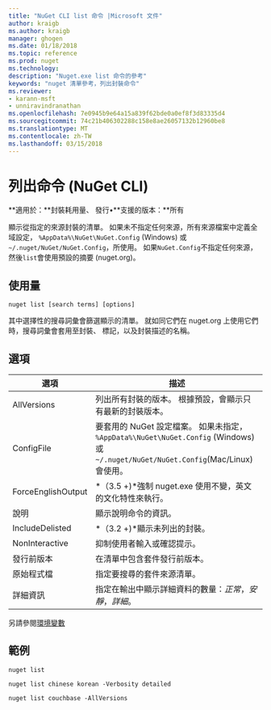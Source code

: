 ```yaml
---
title: "NuGet CLI list 命令 |Microsoft 文件"
author: kraigb
ms.author: kraigb
manager: ghogen
ms.date: 01/18/2018
ms.topic: reference
ms.prod: nuget
ms.technology: 
description: "Nuget.exe list 命令的參考"
keywords: "nuget 清單參考，列出封裝命令"
ms.reviewer:
- karann-msft
- unniravindranathan
ms.openlocfilehash: 7e0945b9e64a15a839f62bde0a0ef8f3d83335d4
ms.sourcegitcommit: 74c21b406302288c158e8ae26057132b12960be8
ms.translationtype: MT
ms.contentlocale: zh-TW
ms.lasthandoff: 03/15/2018
---
```

# <a name="list-command-nuget-cli"></a>列出命令 (NuGet CLI)

**適用於：**封裝耗用量、 發行&bullet;**支援的版本：**所有

顯示從指定的來源封裝的清單。 如果未不指定任何來源，所有來源檔案中定義全域設定， `%AppData%\NuGet\NuGet.Config` (Windows) 或`~/.nuget/NuGet/NuGet.Config`，所使用。 如果`NuGet.Config`不指定任何來源，然後`list`會使用預設的摘要 (nuget.org)。

## <a name="usage"></a>使用量

```cli
nuget list [search terms] [options]
```

其中選擇性的搜尋詞彙會篩選顯示的清單。 就如同它們在 nuget.org 上使用它們時，搜尋詞彙會套用至封裝、 標記，以及封裝描述的名稱。

## <a name="options"></a>選項

| 選項 | 描述 |
| --- | --- |
| AllVersions | 列出所有封裝的版本。 根據預設，會顯示只有最新的封裝版本。 |
| ConfigFile | 要套用的 NuGet 設定檔案。 如果未指定， `%AppData%\NuGet\NuGet.Config` (Windows) 或`~/.nuget/NuGet/NuGet.Config`(Mac/Linux) 會使用。|
| ForceEnglishOutput | *（3.5 +)*強制 nuget.exe 使用不變，英文的文化特性來執行。 |
| 說明 | 顯示說明命令的資訊。 |
| IncludeDelisted | *（3.2 +)*顯示未列出的封裝。 |
| NonInteractive | 抑制使用者輸入或確認提示。 |
| 發行前版本 | 在清單中包含套件發行前版本。 |
| 原始程式檔 | 指定要搜尋的套件來源清單。 |
| 詳細資訊 | 指定在輸出中顯示詳細資料的數量：*正常*，*安靜*，*詳細*。 |

另請參閱[環境變數](cli-ref-environment-variables.md)

## <a name="examples"></a>範例

```cli
nuget list

nuget list chinese korean -Verbosity detailed

nuget list couchbase -AllVersions
```
